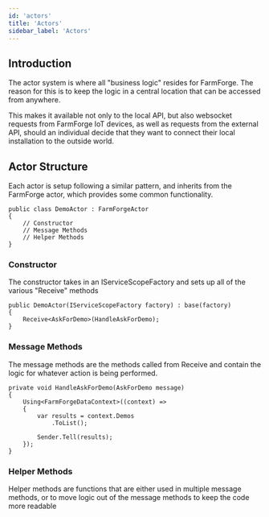```yaml
---
id: 'actors'
title: 'Actors'
sidebar_label: 'Actors'
---
```


## Introduction

The actor system is where all "business logic" resides for FarmForge. The reason
for this is to keep the logic in a central location that can be accessed from 
anywhere. 

This makes it available not only to the local API, but also websocket requests 
from FarmForge IoT devices, as well as requests from the external API, should 
an individual decide that they want to connect their local installation to the 
outside world.

## Actor Structure

Each actor is setup following a similar pattern, and inherits from the FarmForge
actor, which provides some common functionality.

```
public class DemoActor : FarmForgeActor
{
    // Constructor
    // Message Methods
    // Helper Methods
}
```

### Constructor

The constructor takes in an IServiceScopeFactory and sets up all of the various 
"Receive" methods

```
public DemoActor(IServiceScopeFactory factory) : base(factory)
{
    Receive<AskForDemo>(HandleAskForDemo);
}
```

### Message Methods

The message methods are the methods called from Receive and contain the logic
for whatever action is being performed.

```
private void HandleAskForDemo(AskForDemo message) 
{
    Using<FarmForgeDataContext>((context) =>
    {
        var results = context.Demos
            .ToList();

        Sender.Tell(results);
    });
}
```

### Helper Methods

Helper methods are functions that are either used in multiple message methods,
or to move logic out of the message methods to keep the code more readable